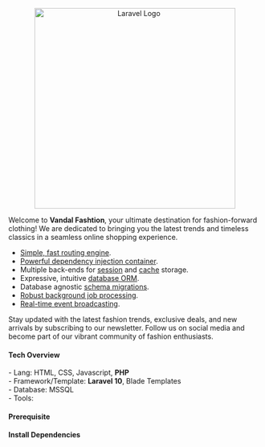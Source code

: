 <p align="center"><a href="https://laravel.com" target="_blank"><img src="https://raw.githubusercontent.com/laravel/art/master/logo-lockup/5%20SVG/2%20CMYK/1%20Full%20Color/laravel-logolockup-cmyk-red.svg" width="400" alt="Laravel Logo"></a></p>

Welcome to <b>Vandal Fashtion</b>, your ultimate destination for fashion-forward clothing! We are dedicated to bringing you the latest trends and timeless classics in a seamless online shopping experience.

- [Simple, fast routing engine](https://laravel.com/docs/routing).
- [Powerful dependency injection container](https://laravel.com/docs/container).
- Multiple back-ends for [session](https://laravel.com/docs/session) and [cache](https://laravel.com/docs/cache) storage.
- Expressive, intuitive [database ORM](https://laravel.com/docs/eloquent).
- Database agnostic [schema migrations](https://laravel.com/docs/migrations).
- [Robust background job processing](https://laravel.com/docs/queues).
- [Real-time event broadcasting](https://laravel.com/docs/broadcasting).

Stay updated with the latest fashion trends, exclusive deals, and new arrivals by subscribing to our newsletter. Follow us on social media and become part of our vibrant community of fashion enthusiasts.

<h4>Tech Overview</h4>
- Lang: HTML, CSS, Javascript, <b>PHP</b> </br>
- Framework/Template: <b>Laravel 10</b>, Blade Templates </br>
- Database: MSSQL </br>
- Tools: </br>

<h4>Prerequisite</h4>



<h4>Install Dependencies</h4>





